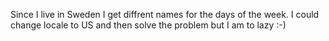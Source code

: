 Since I live in Sweden I get diffrent names for the days of the week. I could change locale to US and then solve the problem but I am to lazy :-)
